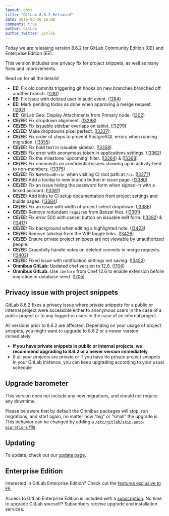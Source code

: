 ```yaml
---
layout: post
title: "GitLab 8.6.2 Released"
date: 2016-03-30 16:00
comments: true
author: GitLab
author_twitter: gitlab
---
```


Today we are releasing version 8.6.2 for GitLab Community Edition (CE) and
Enterprise Edition (EE).

This version includes one privacy fix for project snippets, as well as many
fixes and improvements.

Read on for all the details!

<!-- more -->

- **EE:** Fix old commits triggering git hooks on new branches branched off another branch. ([!281])
- **EE:** Fix issue with deleted user in audit event. ([!284])
- **EE:** Mark pending todos as done when approving a merge request. ([!292])
- **EE:** GitLab Geo: Display Attachments from Primary node. ([!302])
- **CE/EE:** Fix dropdown alignment. ([!3298])
- **CE/EE:** Fix issuable sidebar overlaps on tablet. ([!3299])
- **CE/EE:** Make dropdowns pixel perfect. ([!3337])
- **CE/EE:** Fix order of steps to prevent PostgreSQL errors when running migration. ([!3355])
- **CE/EE:** Fix bold text in issuable sidebar. ([!3358])
- **CE/EE:** Fix error with anonymous token in applications settings. ([!3362])
- **CE/EE:** Fix the milestone 'upcoming' filter. ([!3364]) & ([!3368])
- **CE/EE:** Fix comments on confidential issues showing up in activity feed to non-members. ([!3375])
- **CE/EE:** Fix `NoMethodError` when visiting CI root path at `/ci`. ([!3377])
- **CE/EE:** Add a tooltip to new branch button in issue page. ([!3380])
- **CE/EE:** Fix an issue hiding the password form when signed-in with a linked account. ([!3381])
- **CE/EE:** Add links to CI setup documentation from project settings and builds pages. ([!3384])
- **CE/EE:** Fix an issue with width of project select dropdown. ([!3386])
- **CE/EE:** Remove redundant `require`s from Banzai files. ([!3391])
- **CE/EE:** Fix error 500 with cancel button on issuable edit form. ([!3392]) & ([!3417])
- **CE/EE:** Fix background when editing a highlighted note. ([!3423])
- **CE/EE:** Remove tabstop from the WIP toggle links. ([!3426])
- **CE/EE:** Ensure private project snippets are not viewable by unauthorized people.
- **CE/EE:** Gracefully handle notes on deleted commits in merge requests. ([!3402])
- **CE/EE:** Fixed issue with notification settings not saving. ([!3452])
- **Omnibus GitLab:** Updated chef version to 12.6. ([!704])
- **Omnibus GitLab:** Use `:before` from Chef 12.6 to enable extension before migration or database seed. ([!705])

[!281]: https://gitlab.com/gitlab-org/gitlab-ee/merge_requests/281
[!284]: https://gitlab.com/gitlab-org/gitlab-ee/merge_requests/284
[!292]: https://gitlab.com/gitlab-org/gitlab-ee/merge_requests/292
[!302]: https://gitlab.com/gitlab-org/gitlab-ee/merge_requests/302

[!3298]: https://gitlab.com/gitlab-org/gitlab-ce/merge_requests/3298
[!3299]: https://gitlab.com/gitlab-org/gitlab-ce/merge_requests/3299
[!3337]: https://gitlab.com/gitlab-org/gitlab-ce/merge_requests/3337
[!3355]: https://gitlab.com/gitlab-org/gitlab-ce/merge_requests/3355
[!3358]: https://gitlab.com/gitlab-org/gitlab-ce/merge_requests/3358
[!3362]: https://gitlab.com/gitlab-org/gitlab-ce/merge_requests/3362
[!3364]: https://gitlab.com/gitlab-org/gitlab-ce/merge_requests/3364
[!3368]: https://gitlab.com/gitlab-org/gitlab-ce/merge_requests/3368
[!3375]: https://gitlab.com/gitlab-org/gitlab-ce/merge_requests/3375
[!3377]: https://gitlab.com/gitlab-org/gitlab-ce/merge_requests/3377
[!3380]: https://gitlab.com/gitlab-org/gitlab-ce/merge_requests/3380
[!3381]: https://gitlab.com/gitlab-org/gitlab-ce/merge_requests/3381
[!3384]: https://gitlab.com/gitlab-org/gitlab-ce/merge_requests/3384
[!3386]: https://gitlab.com/gitlab-org/gitlab-ce/merge_requests/3386
[!3392]: https://gitlab.com/gitlab-org/gitlab-ce/merge_requests/3392
[!3391]: https://gitlab.com/gitlab-org/gitlab-ce/merge_requests/3391
[!3417]: https://gitlab.com/gitlab-org/gitlab-ce/merge_requests/3417
[!3423]: https://gitlab.com/gitlab-org/gitlab-ce/merge_requests/3423
[!3426]: https://gitlab.com/gitlab-org/gitlab-ce/merge_requests/3426
[!3402]: https://gitlab.com/gitlab-org/gitlab-ce/merge_requests/3402
[!3452]: https://gitlab.com/gitlab-org/gitlab-ce/merge_requests/3452

[!704]: https://gitlab.com/gitlab-org/omnibus-gitlab/merge_requests/704
[!705]: https://gitlab.com/gitlab-org/omnibus-gitlab/merge_requests/705

## Privacy issue with project snippets

GitLab 8.6.2 fixes a privacy issue where private snippets for a public or
internal project were accessible either to anonymous users in the case of a
public project or to any logged-in users in the case of an internal project.

All versions prior to 8.6.2 are affected. Depending on your usage of project
snippets, you might want to upgrade to 8.6.2 or a newer version immediately:

- **If you have private snippets in public or internal projects, we recommend
upgrading to 8.6.2 or a newer version immediately**
- If all your projects are private or if you have no private project snippets in
your GitLab instance, you can keep upgrading according to your
usual schedule

## Upgrade barometer

This version does not include any new migrations, and should not require
any downtime.

Please be aware that by default the Omnibus packages will stop, run migrations,
and start again, no matter how “big” or “small” the upgrade is. This behavior
can be changed by adding a [`/etc/gitlab/skip-auto-migrations`
file](http://doc.gitlab.com/omnibus/update/README.html).

## Updating

To update, check out our [update page](https://about.gitlab.com/update).

## Enterprise Edition

Interested in GitLab Enterprise Edition? Check out the [features exclusive to
EE](https://about.gitlab.com/features/#enterprise).

Access to GitLab Enterprise Edition is included with a [subscription](https://about.gitlab.com/pricing/).
No time to upgrade GitLab yourself? Subscribers receive upgrade and installation
services.
